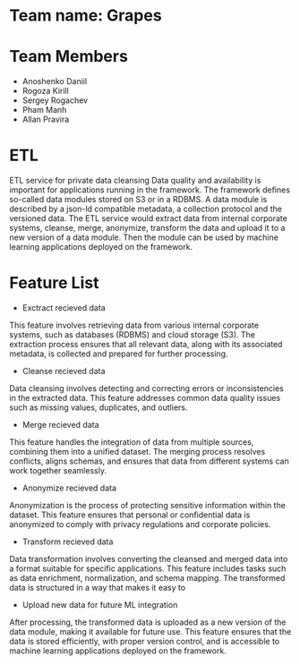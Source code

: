 # Team name: Grapes

# Team Members
- Anoshenko Daniil
- Rogoza Kirill
- Sergey Rogachev
- Pham Manh 
- Allan Pravira



# ETL
ETL service for private data cleansing
Data quality and availability is important for applications running in the framework.
The framework defines so-called data modules stored on S3 or in a RDBMS. 
A data module is described by a json-ld compatible metadata, a collection protocol and the versioned data. 
The ETL service would extract data from internal corporate systems, cleanse, merge, anonymize, transform the data and upload it to a new version of a data module. 
Then the module can be used by machine learning applications deployed on the framework.


# Feature List
- Exctract recieved data

This feature involves retrieving data from various internal corporate systems, such as databases (RDBMS) and cloud storage (S3). The extraction process ensures that all relevant data, along with its associated metadata, is collected and prepared for further processing.
  
- Cleanse recieved data

Data cleansing involves detecting and correcting errors or inconsistencies in the extracted data. This feature addresses common data quality issues such as missing values, duplicates, and outliers. 

- Merge recieved data

This feature handles the integration of data from multiple sources, combining them into a unified dataset. The merging process resolves conflicts, aligns schemas, and ensures that data from different systems can work together seamlessly. 

- Anonymize recieved data

Anonymization is the process of protecting sensitive information within the dataset. This feature ensures that personal or confidential data is anonymized to comply with privacy regulations and corporate policies. 

- Transform recieved data

Data transformation involves converting the cleansed and merged data into a format suitable for specific applications. This feature includes tasks such as data enrichment, normalization, and schema mapping. The transformed data is structured in a way that makes it easy to 

- Upload new data for future ML integration

After processing, the transformed data is uploaded as a new version of the data module, making it available for future use. This feature ensures that the data is stored efficiently, with proper version control, and is accessible to machine learning applications deployed on the framework.






